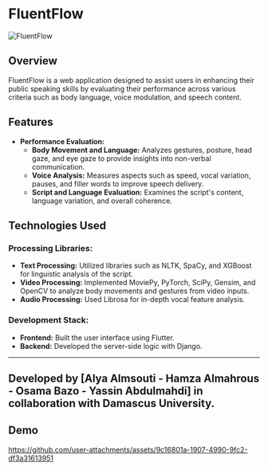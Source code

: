 # FluentFlow

![FluentFlow](https://github.com/user-attachments/assets/60391808-2b11-474b-a40b-1ff968e2d511)

## Overview
FluentFlow is a web application designed to assist users in enhancing their public speaking skills by evaluating their performance across various criteria such as body language, voice modulation, and speech content.

## Features
- **Performance Evaluation:**
  - **Body Movement and Language:** Analyzes gestures, posture, head gaze, and eye gaze to provide insights into non-verbal communication.
  - **Voice Analysis:** Measures aspects such as speed, vocal variation, pauses, and filler words to improve speech delivery.
  - **Script and Language Evaluation:** Examines the script's content, language variation, and overall coherence.

## Technologies Used

### Processing Libraries:
- **Text Processing:** Utilized libraries such as NLTK, SpaCy, and XGBoost for linguistic analysis of the script.
- **Video Processing:** Implemented MoviePy, PyTorch, SciPy, Gensim, and OpenCV to analyze body movements and gestures from video inputs.
- **Audio Processing:** Used Librosa for in-depth vocal feature analysis.

### Development Stack:
- **Frontend:** Built the user interface using Flutter.
- **Backend:** Developed the server-side logic with Django.

---
Developed by **[Alya Almsouti - Hamza Almahrous - Osama Bazo - Yassin Abdulmahdi]** in collaboration with **Damascus University**.
---

## Demo

https://github.com/user-attachments/assets/9c16801a-1907-4990-9fc2-df3a31613951

